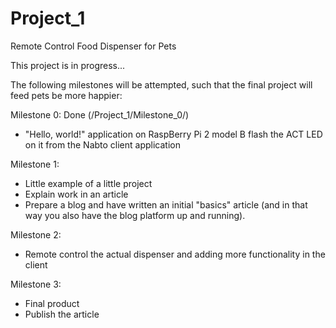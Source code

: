 # Project_1
Remote Control Food Dispenser for Pets

This project is in progress...

The following milestones will be attempted, such that the final project will feed pets be more happier:

Milestone 0: Done (/Project_1/Milestone_0/)
- "Hello, world!" application on RaspBerry Pi 2 model B  flash the ACT LED on it from the Nabto client application

Milestone 1:
- Little example of a little project
- Explain work in an article
- Prepare a blog and have written an initial "basics" article (and in that way you also have the blog platform up and running).

Milestone 2: 
- Remote control the actual dispenser and adding more functionality in the client

Milestone 3: 
- Final product 
- Publish the article
